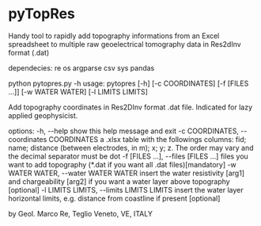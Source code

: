 # pyTopRes
Handy tool to rapidly add topography informations from an Excel spreadsheet to multiple raw geoelectrical tomography data in Res2dInv format (.dat)

dependecies:
re
os
argparse
csv
sys
pandas

python pytopres.py -h
usage: pytopres [-h] [-c COORDINATES] [-f [FILES ...]] [-w WATER WATER]
                [-l LIMITS LIMITS]

Add topography coordinates in Res2DInv format .dat file. Indicated for lazy
applied geophysicist.

options:
  -h, --help            show this help message and exit
  -c COORDINATES, --coordinates COORDINATES
                        a .xlsx table with the followings columns: fid; name;
                        distance (between electrodes, in m); x; y; z. The
                        order may vary and the decimal separator must be dot
  -f [FILES ...], --files [FILES ...]
                        files you want to add topography (*\.dat if you want
                        all .dat files)[mandatory]
  -w WATER WATER, --water WATER WATER
                        insert the water resistivity [arg1] and chargeability
                        [arg2] if you want a water layer above topography
                        [optional]
  -l LIMITS LIMITS, --limits LIMITS LIMITS
                        insert the water layer horizontal limits, e.g.
                        distance from coastline if present [optional]

by Geol. Marco Re, Teglio Veneto, VE, ITALY

